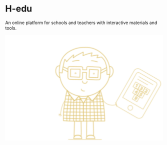 # H-edu

An online platform for schools and teachers with interactive materials and tools.

[![Triangle for counting](./illustration-mino-hedu.outline.svg)](https://www.h-edu.cz/)

